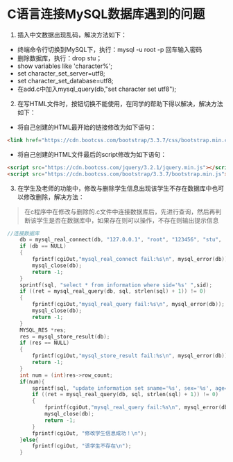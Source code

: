 # C语言连接MySQL数据库遇到的问题
1. 插入中文数据出现乱码，解决方法如下：
  * 终端命令行切换到MySQL下，执行：mysql -u root -p 回车输入密码
  * 删除数据库，执行：drop stu；
  * show variables like 'character%';
  * set character_set_server=utf8;
  * set character_set_database=utf8;
  * 在add.c中加入mysql_query(db,"set character set utf8");
2. 在写HTML文件时，按钮切换不能使用，在同学的帮助下得以解决，解决方法如下：
  * 将自己创建的HTML最开始的链接修改为如下语句：
```html
<link href="https://cdn.bootcss.com/bootstrap/3.3.7/css/bootstrap.min.css" rel="stylesheet">
```
  * 将自己创建的HTML文件最后的script修改为如下语句：
```html
<script src="https://cdn.bootcss.com/jquery/3.2.1/jquery.min.js"></script>
<script src="https://cdn.bootcss.com/bootstrap/3.3.7/bootstrap.min.js"></script>
```
3. 在学生及老师的功能中，修改与删除学生信息出现该学生不存在数据库中也可以修改删除，解决方法：
> 在c程序中在修改与删除的.c文件中连接数据库后，先进行查询，然后再判断该学生是否在数据库中，如果存在则可以操作，不存在则输出提示信息
```c
//连接数据库
	db = mysql_real_connect(db, "127.0.0.1", "root", "123456", "stu",  3306, NULL, 0);
	if (db == NULL)
	{
		fprintf(cgiOut,"mysql_real_connect fail:%s\n", mysql_error(db));
		mysql_close(db);
		return -1;
	}
	sprintf(sql, "select * from information where sid='%s' ",sid);
	if ((ret = mysql_real_query(db, sql, strlen(sql) + 1)) != 0)
	{
		fprintf(cgiOut,"mysql_real_query fail:%s\n", mysql_error(db));
		mysql_close(db);
		return -1;
	}
	MYSQL_RES *res;
	res = mysql_store_result(db);
	if (res == NULL)
	{
		fprintf(cgiOut,"mysql_store_result fail:%s\n", mysql_error(db));
		return -1;
	}
	int num = (int)res->row_count;
	if(num){
		sprintf(sql, "update information set sname='%s', sex='%s', age= %d, scid='%s' where sid = '%s'",sname, sex, atoi(age), scid, sid);
		if ((ret = mysql_real_query(db, sql, strlen(sql) + 1)) != 0)
		{
			fprintf(cgiOut,"mysql_real_query fail:%s\n", mysql_error(db));
			mysql_close(db);
			return -1;
		}
		fprintf(cgiOut, "修改学生信息成功！\n");
	}else{
		fprintf(cgiOut, "该学生不存在\n");
	}
```
